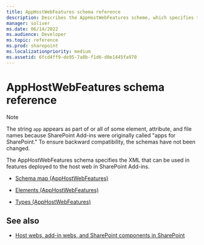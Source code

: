 ```yaml
---
title: AppHostWebFeatures schema reference
description: Describes the AppHostWebFeatures scheme, which specifies the XML that may be used in features deployed to the host web in SharePoint Add-ins.
manager: soliver
ms.date: 06/14/2022
ms.audience: Developer
ms.topic: reference
ms.prod: sharepoint
ms.localizationpriority: medium
ms.assetid: 6fcd4ff9-de95-7a8b-f1d6-d0e1445fa970
---
```


# AppHostWebFeatures schema reference

> [!NOTE] 
> The string `app` appears as part of or all of some element, attribute, and file names because SharePoint Add-ins were originally called "apps for SharePoint." To ensure backward compatibility, the schemas have not been changed.

The AppHostWebFeatures schema specifies the XML that can be used in features deployed to the host web in SharePoint Add-ins.

- [Schema map (AppHostWebFeatures)](schema-map-apphostwebfeatures.md)

- [Elements (AppHostWebFeatures)](elements-apphostwebfeatures.md)

- [Types (AppHostWebFeatures)](types-apphostwebfeatures.md)


## See also

- [Host webs, add-in webs, and SharePoint components in SharePoint](../sp-add-ins/host-webs-add-in-webs-and-sharepoint-components-in-sharepoint.md)








